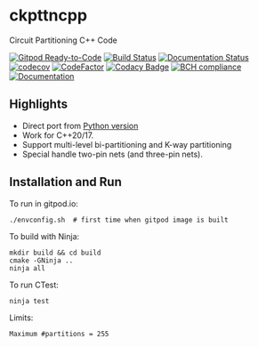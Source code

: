 # ckpttncpp

Circuit Partitioning C++ Code

[![Gitpod Ready-to-Code](https://img.shields.io/badge/Gitpod-Ready--to--Code-blue?logo=gitpod)](https://gitpod.io/#https://github.com/luk036/ckpttncpp)
[![Build Status](https://travis-ci.com/luk036/ckpttncpp.svg?branch=master)](https://travis-ci.com/luk036/ckpttncpp)
[![Documentation Status](https://readthedocs.org/projects/ckpttncpp/badge/?version=latest)](https://ckpttncpp.readthedocs.io/en/latest/?badge=latest)
[![codecov](https://codecov.io/gh/luk036/ckpttncpp/branch/master/graph/badge.svg)](https://codecov.io/gh/luk036/ckpttncpp)
[![CodeFactor](https://www.codefactor.io/repository/github/luk036/ckpttncpp/badge)](https://www.codefactor.io/repository/github/luk036/ckpttncpp)
[![Codacy Badge](https://api.codacy.com/project/badge/Grade/63f43fb5c7034f4d863c5a86dd0cba1e)](https://app.codacy.com/app/luk036/ckpttncpp?utm_source=github.com&utm_medium=referral&utm_content=luk036/ckpttncpp&utm_campaign=Badge_Grade_Dashboard)
[![BCH compliance](https://bettercodehub.com/edge/badge/luk036/ckpttncpp?branch=master)](https://bettercodehub.com/)
[![Documentation](https://img.shields.io/badge/Documentation-latest-blue.svg)](https://luk036.github.io/doc/ckpttncpp/index.html)

## Highlights

-   Direct port from [Python version](https://github.com/luk036/ckpttnpy)
-   Work for C++20/17.
-   Support multi-level bi-partitioning and K-way partitioning
-   Special handle two-pin nets (and three-pin nets).

## Installation and Run

To run in gitpod.io:

    ./envconfig.sh  # first time when gitpod image is built

To build with Ninja:

    mkdir build && cd build
    cmake -GNinja ..
    ninja all

To run CTest:

    ninja test

Limits:

    Maximum #partitions = 255
